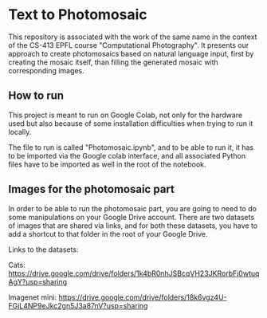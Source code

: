 # Text to Photomosaic

This repository is associated with the work of the same name in the context of the CS-413 EPFL course "Computational Photography". 
It presents our approach to create photomosaics based on natural language input, first by creating the mosaic itself, than filling the generated mosaic with corresponding images.

## How to run

This project is meant to run on Google Colab, not only for the hardware used but also because of some installation difficulties when trying to run it locally.

The file to run is called "Photomosaic.ipynb", and to be able to run it, it has to be imported via the Google colab interface, and all associated Python files have to be imported as well in the root of the notebook.

## Images for the photomosaic part

In order to be able to run the photomosaic part, you are going to need to do some manipulations on your Google Drive account. There are two datasets of images that are shared via links, and for both these datasets, you have to add a shortcut to that folder in the root of your Google Drive.

Links to the datasets:

Cats: https://drive.google.com/drive/folders/1k4bR0nhJSBcqVH23JKRorbFj0wtuqAgY?usp=sharing

Imagenet mini: https://drive.google.com/drive/folders/18k6vgz4U-FGjL4NP9eJkc2gn5J3a87nV?usp=sharing

